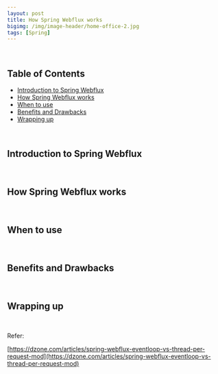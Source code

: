 ```yaml
---
layout: post
title: How Spring Webflux works
bigimg: /img/image-header/home-office-2.jpg
tags: [Spring]
---
```




<br>

## Table of Contents
- [Introduction to Spring Webflux](#introduction-to-spring-webflux)
- [How Spring Webflux works](#how-spring-webflux-works)
- [When to use](#when-to-use)
- [Benefits and Drawbacks](#benefits-and-drawbacks)
- [Wrapping up](#wrapping-up)

<br>

## Introduction to Spring Webflux






<br>

## How Spring Webflux works






<br>

## When to use






<br>

## Benefits and Drawbacks






<br>

## Wrapping up






<br>

Refer:

[https://dzone.com/articles/spring-webflux-eventloop-vs-thread-per-request-mod](https://dzone.com/articles/spring-webflux-eventloop-vs-thread-per-request-mod)